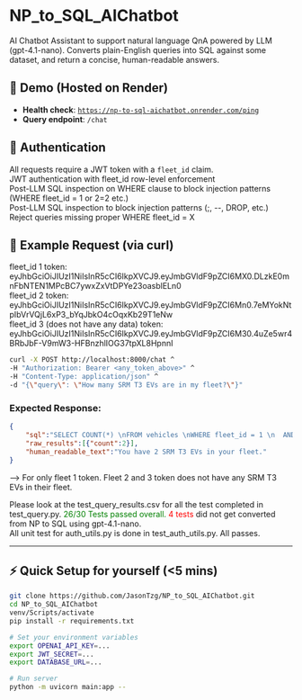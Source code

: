 # NP_to_SQL_AIChatbot

AI Chatbot Assistant to support natural language QnA powered by LLM (gpt-4.1-nano). Converts plain-English queries into SQL against some dataset, and return a concise, human-readable answers.

## 🚀 Demo (Hosted on Render)

- **Health check**: [`https://np-to-sql-aichatbot.onrender.com/ping`](https://np-to-sql-aichatbot.onrender.com/ping)
- **Query endpoint**: `/chat`

## 🔐 Authentication

All requests require a JWT token with a `fleet_id` claim.  
JWT authentication with fleet_id row-level enforcement  
Post-LLM SQL inspection on WHERE clause to block injection patterns (WHERE fleet_id = 1 or 2=2 etc.)  
Post-LLM SQL inspection to block injection patterns (;, --, DROP, etc.)  
Reject queries missing proper WHERE fleet_id = X

## 🧪 Example Request (via curl)

fleet_id 1 token: eyJhbGciOiJIUzI1NiIsInR5cCI6IkpXVCJ9.eyJmbGVldF9pZCI6MX0.DLzkE0mnFbNTEN1MPcBC7ywxZxVtDPYe23oasblELn0  
fleet_id 2 token: eyJhbGciOiJIUzI1NiIsInR5cCI6IkpXVCJ9.eyJmbGVldF9pZCI6Mn0.7eMYokNtpIbVrVQjL6xP3_bYqJbkO4cOqxKb29T1eNw  
fleet_id 3 (does not have any data) token: eyJhbGciOiJIUzI1NiIsInR5cCI6IkpXVCJ9.eyJmbGVldF9pZCI6M30.4uZe5wr4BRbJbF-V9mW3-HFBnzhlIOG37tpXL8HpnnI  

```bash
curl -X POST http://localhost:8000/chat ^
-H "Authorization: Bearer <any_token_above>" ^
-H "Content-Type: application/json" ^
-d "{\"query\": \"How many SRM T3 EVs are in my fleet?\"}"
```

### Expected Response:
```json
{
    "sql":"SELECT COUNT(*) \nFROM vehicles \nWHERE fleet_id = 1 \n  AND model = 'SRM T3'",
    "raw_results":[{"count":2}],
    "human_readable_text":"You have 2 SRM T3 EVs in your fleet."
}
```
--> For only fleet 1 token. Fleet 2 and 3 token does not have any SRM T3 EVs in their fleet.

Please look at the test_query_results.csv for all the test completed in test_query.py. <span style="color: green;"> 26/30 Tests passed overall. </span> <span style="color: red;"> 4 tests </span> did not get converted from NP to SQL using gpt-4.1-nano.  
All unit test for auth_utils.py is done in test_auth_utils.py. All passes.

---

## ⚡ Quick Setup for yourself (<5 mins)

```bash
git clone https://github.com/JasonTzg/NP_to_SQL_AIChatbot.git
cd NP_to_SQL_AIChatbot
venv/Scripts/activate
pip install -r requirements.txt

# Set your environment variables
export OPENAI_API_KEY=...
export JWT_SECRET=...
export DATABASE_URL=...

# Run server
python -m uvicorn main:app --
```